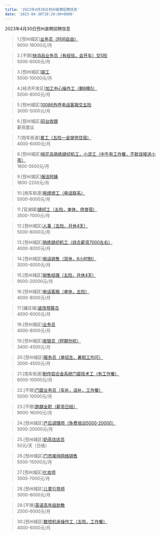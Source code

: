 ```yaml
---
title: '2023年4月30日邳州直聘招聘信息'
date: '2023-04-30T18:20:00+0800'
---
```

2023年4月30日邳州直聘招聘信息
<!--more-->
>1.[邳州城区][业务员（时间自由）](https://www.pizhouzhipin.com/job/28186)<br>
>9000-16000元/月

>2.[不限][快消品业务员（有经验，会开车）交5险](https://www.pizhouzhipin.com/job/20743)<br>
>5000-6000元/月

>3.[邳州城区][铆工](https://www.pizhouzhipin.com/job/18569)<br>
>5000-10000元/月

>4.[经济开发区][加工中心操作工（朝8晚5）](https://www.pizhouzhipin.com/job/27415)<br>
>5000-8000元/月

>5.[邳州城区][10086外呼电话客服交五险](https://www.pizhouzhipin.com/job/26143)<br>
>3000-5000元/月

>6.[邳州城区][前台收银](https://www.pizhouzhipin.com/job/25414)<br>
>薪资面议

>7.[炮车街道][普工（五险一金提供住宿）](https://www.pizhouzhipin.com/job/27551)<br>
>4000-6000元/月

>8.[邳州城区][桃花岛熟练缝纫机工，小烫工（中午有工作餐，不耽误接送小孩）](https://www.pizhouzhipin.com/job/25945)<br>
>1800-5500元/月

>9.[邳州城区][保洁阿姨](https://www.pizhouzhipin.com/job/26649)<br>
>1800-2200元/月

>10.[炮车街道][电焊焊工（电话联系）](https://www.pizhouzhipin.com/job/24311)<br>
>5000-6000元/月

>11.[官湖镇][缝纫工（五险，单休，供食宿）](https://www.pizhouzhipin.com/job/17265)<br>
>3500-7000元/月

>12.[邳州城区][人事（五险，月休4天）](https://www.pizhouzhipin.com/job/26662)<br>
>5000-8000元/月

>13.[邳州城区][熟练缝纫机工（综合薪资7000左右）](https://www.pizhouzhipin.com/job/13685)<br>
>4000-8000元/月

>14.[邳州城区][电话销售（双休，6小时制）](https://www.pizhouzhipin.com/job/28221)<br>
>3000-6000元/月

>15.[邳州城区][销售经理（五险，月休4天）](https://www.pizhouzhipin.com/job/26992)<br>
>9000-20000元/月

>16.[邳州城区][电话客服（单休，五险）](https://www.pizhouzhipin.com/job/26059)<br>
>4000-8000元/月

>17.[碾庄镇][装饰预算员](https://www.pizhouzhipin.com/job/28272)<br>
>4000-6000元/月

>18.[邳州城区][业务员](https://www.pizhouzhipin.com/job/19031)<br>
>4000-8000元/月

>19.[邳州城区][收银员（短期勿扰）](https://www.pizhouzhipin.com/job/26825)<br>
>3400-4500元/月

>20.[邳州城区][服务员（单招生、暑假工均可）](https://www.pizhouzhipin.com/job/25925)<br>
>3000-4500元/月

>21.[炮车街道][制作铝合金系统门窗技术工（有工作餐）](https://www.pizhouzhipin.com/job/24010)<br>
>6000-10000元/月

>22.[不限][门窗业务员（车补，话补，工作餐）](https://www.pizhouzhipin.com/job/24148)<br>
>5000-10000元/月

>23.[不限][跑腿全职（薪资日结）](https://www.pizhouzhipin.com/job/28212)<br>
>9000-16000元/月

>24.[邳州城区][产后调理师（免费培训5000-20000）](https://www.pizhouzhipin.com/job/10362)<br>
>5000-20000元/月

>25.[邳州城区][奶茶店店员](https://www.pizhouzhipin.com/job/28116)<br>
>50元/天（日结）

>26.[邳州城区][门市接待网络销售](https://www.pizhouzhipin.com/job/28258)<br>
>5000-15000元/月

>27.[邳州城区][化妆师](https://www.pizhouzhipin.com/job/28257)<br>
>3500-7000元/月

>28.[邳州城区][儿童引导师](https://www.pizhouzhipin.com/job/28256)<br>
>3000-6000元/月

>29.[不限][英语高年级助教](https://www.pizhouzhipin.com/job/28250)<br>
>2000-6000元/月

>30.[邳州城区][数控机床操作工（五险，工作餐）](https://www.pizhouzhipin.com/job/27221)<br>
>4000-6000元/月

